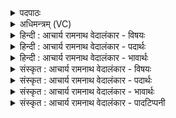 <details><summary>पदपाठः</summary>

प꣡रि꣢꣯। प्रि꣣या꣢। दि꣣वः꣢। क꣣विः꣢। व꣡या꣢꣯ꣳसि। न꣣प्त्योः꣢। हि꣣तः꣢। स्वा꣣नैः꣢। या꣣ति। कवि꣡क्र꣢तुः। क꣣वि꣢। क्र꣣तुः। ९३५।
</details>

<details><summary>अधिमन्त्रम् (VC)</summary>

- पवमानः सोमः
- असितः काश्यपो देवलो वा
- गायत्री
- षड्जः
</details>

<details><summary>हिन्दी : आचार्य रामनाथ वेदालंकार - विषयः</summary>

प्रथम ऋचा पूर्वार्चिक में ४७६ क्रमाङ्क पर परमात्मा के आनन्दरस के विषय में व्याख्यात हुई थी। यहाँ गुरु-शिष्य का विषय वर्णित है।
</details>

<details><summary>हिन्दी : आचार्य रामनाथ वेदालंकार - पदार्थः</summary>

पदार्थान्वयभाषाः -  शिष्यों के(नप्त्योः)आत्मा और मन का(हितः)हित करनेवाला, (कविक्रतुः)मेधावान् और सदाचारी आचार्य(दिवः)यश से प्रकाशित गुरुकुल के(प्रिया वयांसि)प्रिय शिष्यों को(स्वानैः)शास्त्रोपदेश के शब्दों के साथ(परियाति)प्राप्त होता है ॥१॥
</details>

<details><summary>हिन्दी : आचार्य रामनाथ वेदालंकार - भावार्थः</summary>

भावार्थभाषाः -  जो स्वयं विद्वान् सदाचारी और पढ़ाने में चतुर है,वही आचार्य शिष्यों को सुयोग्य बना सकता है ॥१॥
</details>

<details><summary>संस्कृत : आचार्य रामनाथ वेदालंकार - विषयः</summary>

तत्र प्रथमा ऋक् पूर्वार्चिके ४७६ क्रमाङ्के परमात्मन आनन्दरसविषये व्याख्याता। अत्र गुरुशिष्यविषयो वर्ण्यते।
</details>

<details><summary>संस्कृत : आचार्य रामनाथ वेदालंकार - पदार्थः</summary>

पदार्थान्वयभाषाः -  शिष्याणाम्(नप्त्योः)आत्ममनसोः(हितः)हितकरः, (कविक्रतुः)मेधावी सत्कर्मा च आचार्यः(दिवः)यशसा प्रकाशितस्य गुरुकुलस्य(प्रिया वयांसि)प्रियान् शिष्यान्(स्वानैः)शास्त्रोपदेशकर्तृभिः शब्दैः सह(परियाति)परि प्राप्नोति ॥१॥
</details>

<details><summary>संस्कृत : आचार्य रामनाथ वेदालंकार - भावार्थः</summary>

भावार्थभाषाः -  यः स्वयं विद्वान् सदाचारवान् अध्यापनकुशलश्चास्ति स एवाचार्यः शिष्यान् सुयोग्यान् कर्तुं प्रभवति ॥१॥
</details>

<details><summary>संस्कृत : आचार्य रामनाथ वेदालंकार - पादटिप्पनी</summary>

टिप्पणी:   १.ऋ० ९।९।१,‘सु॒वा॒नो या॑ति’ इति पाठः। साम० ४७६, (ऋषिः)काश्यपोऽसितः।
</details>